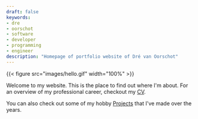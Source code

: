 ```yaml
---
draft: false
keywords:
- dre
- oorschot
- software
- developer
- programming
- engineer
description: "Homepage of portfolio website of Dré van Oorschot"
---
```


{{< figure src="images/hello.gif" width="100%" >}}

Welcome to my website. This is the place to find out where I'm about. For an overview of my 
professional career, checkout my [CV](/cv/).

You can also check out some of my hobby [Projects](/projects/) that I've made over the years.